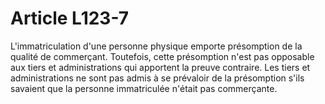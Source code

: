 # Article L123-7

L'immatriculation d'une personne physique emporte présomption de la qualité de commerçant. Toutefois, cette présomption n'est pas opposable aux tiers et administrations qui apportent la preuve contraire. Les tiers et administrations ne sont pas admis à se prévaloir de la présomption s'ils savaient que la personne immatriculée n'était pas commerçante.
